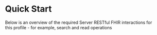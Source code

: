 # Quick Start

Below is an overview of the required Server RESTful FHIR interactions for this profile - for example, search and read operations 